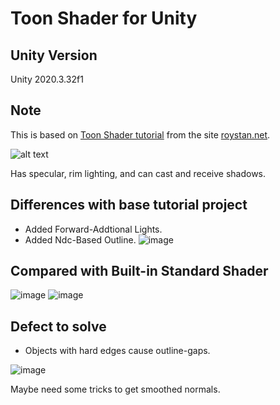# Toon Shader for Unity
## Unity Version
Unity 2020.3.32f1
## Note
This is based on [Toon Shader tutorial](https://roystan.net/articles/toon-shader.html) from the site [roystan.net](https://roystan.net/).

![alt text](https://i.imgur.com/0PbpWYg.png)

Has specular, rim lighting, and can cast and receive shadows.

## Differences with base tutorial project

* Added Forward-Addtional Lights.
* Added Ndc-Based Outline.
![image](https://user-images.githubusercontent.com/25216715/209772374-4968c608-779a-4fb8-8cbb-68d0c19d00a0.png)


## Compared with Built-in Standard Shader
![image](https://user-images.githubusercontent.com/25216715/209773008-e7015e33-b9cd-41b1-a06b-1584cb36d6cf.png)
![image](https://user-images.githubusercontent.com/25216715/209772880-31e39853-ad64-42bd-b1d1-1d35ad449d82.png)

## Defect to solve

* Objects with hard edges cause outline-gaps.

![image](https://user-images.githubusercontent.com/25216715/209773691-9cfd7d76-28ee-4be8-80e2-ed43085c387e.png)

Maybe need some tricks to get smoothed normals.
